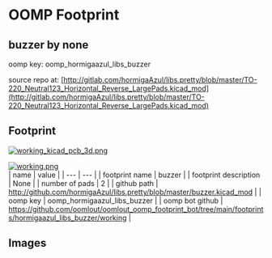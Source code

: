 # OOMP Footprint  
## buzzer  by none  
  
oomp key: oomp_hormigaazul_libs_buzzer  
  
source repo at: [http://gitlab.com/hormigaAzul/libs.pretty/blob/master/TO-220_Neutral123_Horizontal_Reverse_LargePads.kicad_mod](http://gitlab.com/hormigaAzul/libs.pretty/blob/master/TO-220_Neutral123_Horizontal_Reverse_LargePads.kicad_mod)  
## Footprint  
  
[![working_kicad_pcb_3d.png](working_kicad_pcb_3d_600.png)](working_kicad_pcb_3d.png)  
  
[![working.png](working_600.png)](working.png)  
| name | value | 
| --- | --- | 
| footprint name | buzzer | 
| footprint description | None | 
| number of pads | 2 | 
| github path | http://github.com/hormigaAzul/libs.pretty/blob/master/buzzer.kicad_mod | 
| oomp key | oomp_hormigaazul_libs_buzzer | 
| oomp bot github | https://github.com/oomlout/oomlout_oomp_footprint_bot/tree/main/footprints/hormigaazul_libs_buzzer/working | 
## Images  
